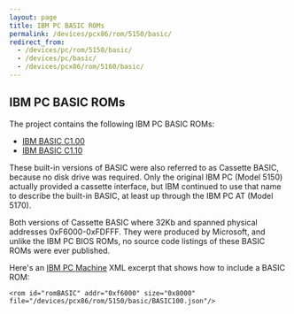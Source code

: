 ```yaml
---
layout: page
title: IBM PC BASIC ROMs
permalink: /devices/pcx86/rom/5150/basic/
redirect_from:
  - /devices/pc/rom/5150/basic/
  - /devices/pc/basic/
  - /devices/pcx86/rom/5160/basic/
---
```


IBM PC BASIC ROMs
---

The project contains the following IBM PC BASIC ROMs:

* [IBM BASIC C1.00](BASIC100.json)
* [IBM BASIC C1.10](../../5160/basic/BASIC110.json)

These built-in versions of BASIC were also referred to as Cassette BASIC, because no disk drive was required.
Only the original IBM PC (Model 5150) actually provided a cassette interface, but IBM continued to use that
name to describe the built-in BASIC, at least up through the IBM PC AT (Model 5170).

Both versions of Cassette BASIC where 32Kb and spanned physical addresses 0xF6000-0xFDFFF.  They were produced by
Microsoft, and unlike the IBM PC BIOS ROMs, no source code listings of these BASIC ROMs were ever published.

Here's an [IBM PC Machine](/devices/pcx86/machine/) XML excerpt that shows how to include a BASIC ROM:

	<rom id="romBASIC" addr="0xf6000" size="0x8000" file="/devices/pcx86/rom/5150/basic/BASIC100.json"/>
